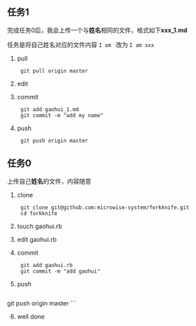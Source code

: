 ## 任务1

完成任务0后，我会上传一个与**姓名**相同的文件，格式如下**xxx_1.md**

任务是将自己姓名对应的文件内容 `I am ` 改为 `I am xxx`

1. pull

        git pull origin master

2. edit

3. commit 

        git add gaohui_1.md
        git commit -m "add my name"

4. push
        
        git push origin master

## 任务0

上传自己**姓名**的文件，内容随意

1. clone

        git clone git@github.com:microwise-system/forkknife.git
        cd forkknife

2. touch gaohui.rb

3. edit gaohui.rb

4. commit

        git add gaohui.rb
        git commit -m "add gaohui"

5. push

    ```
git push origin master
    ```

6. well done

